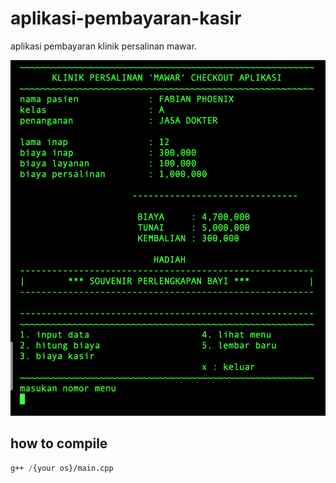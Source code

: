# aplikasi-pembayaran-kasir

aplikasi pembayaran klinik persalinan mawar.

<img src="app-image.png">

## how to compile

```lisp
g++ /{your os}/main.cpp
```
